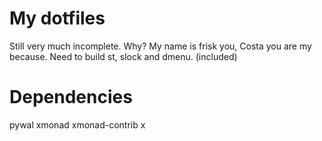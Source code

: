 # My dotfiles

Still very much incomplete. Why? My name is frisk you, Costa you are my because.
Need to build st, slock and dmenu. (included)

# Dependencies

pywal xmonad xmonad-contrib x
